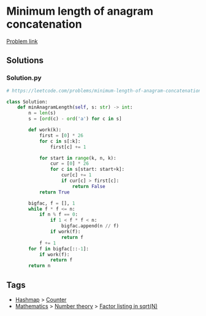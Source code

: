 # Minimum length of anagram concatenation

[Problem link](https://leetcode.com/problems/minimum-length-of-anagram-concatenation/)

## Solutions


### Solution.py
```py
# https://leetcode.com/problems/minimum-length-of-anagram-concatenation/

class Solution:
    def minAnagramLength(self, s: str) -> int:
        n = len(s)
        s = [ord(c) - ord('a') for c in s]

        def work(k):
            first = [0] * 26
            for c in s[:k]:
                first[c] += 1

            for start in range(k, n, k):
                cur = [0] * 26
                for c in s[start: start+k]:
                    cur[c] += 1
                    if cur[c] > first[c]:
                        return False
            return True

        bigfac, f = [], 1
        while f * f <= n:
            if n % f == 0:
                if 1 < f * f < n:
                    bigfac.append(n // f)
                if work(f):
                    return f
            f += 1
        for f in bigfac[::-1]:
            if work(f):
                return f
        return n
```
## Tags

* [Hashmap](/Collections/hashmap.md#hashmap) > [Counter](/Collections/hashmap.md#counter)
* [Mathematics](/Collections/mathematics.md#mathematics) > [Number theory](/Collections/mathematics.md#number-theory) > [Factor listing in sqrt(N)](/Collections/mathematics.md#factor-listing-in-sqrt-n-)
